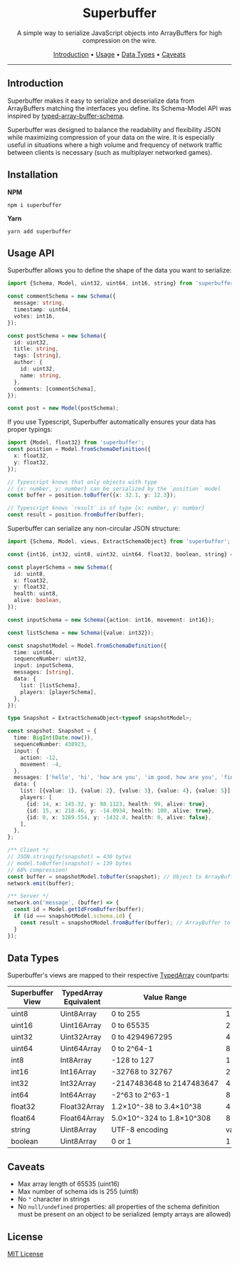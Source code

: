 <div align="center">

# Superbuffer

A simple way to serialize JavaScript objects into ArrayBuffers for high compression on the wire.

[Introduction][intro-url] • [Usage][usage-url] • [Data Types][data-types-url] • [Caveats][caveats-url]

</div>

---

## Introduction

Superbuffer makes it easy to serialize and deserialize data from ArrayBuffers matching the interfaces you define. Its Schema-Model API was inspired by [typed-array-buffer-schema][tabs-url].

Superbuffer was designed to balance the readability and flexibility JSON while maximizing compression of your data on the wire. It is especially useful in situations where a high volume and frequency of network traffic between clients is necessary (such as multiplayer networked games).

## Installation

**NPM**

```
npm i superbuffer
```

**Yarn**

```
yarn add superbuffer
```

## Usage API

Superbuffer allows you to define the shape of the data you want to serialize:

```typescript
import {Schema, Model, uint32, uint64, int16, string} from 'superbuffer';

const commentSchema = new Schema({
  message: string,
  timestamp: uint64,
  votes: int16,
});

const postSchema = new Schema({
  id: uint32,
  title: string,
  tags: [string],
  author: {
    id: uint32,
    name: string,
  },
  comments: [commentSchema],
});

const post = new Model(postSchema);
```

If you use Typescript, Superbuffer automatically ensures your data has proper typings:

```typescript
import {Model, float32} from 'superbuffer';
const position = Model.fromSchemaDefinition({
  x: float32,
  y: float32,
});

// Typescript knows that only objects with type
// {x: number, y: number} can be serialized by the `position` model
const buffer = position.toBuffer({x: 32.1, y: 12.3});

// Typescript knows `result` is of type {x: number, y: number}
const result = position.fromBuffer(buffer);
```

Superbuffer can serialize any non-circular JSON structure:

```typescript
import {Schema, Model, views, ExtractSchemaObject} from 'superbuffer';

const {int16, int32, uint8, uint32, uint64, float32, boolean, string} = views;

const playerSchema = new Schema({
  id: uint8,
  x: float32,
  y: float32,
  health: uint8,
  alive: boolean,
});

const inputSchema = new Schema({action: int16, movement: int16});

const listSchema = new Schema({value: int32});

const snapshotModel = Model.fromSchemaDefinition({
  time: uint64,
  sequenceNumber: uint32,
  input: inputSchema,
  messages: [string],
  data: {
    list: [listSchema],
    players: [playerSchema],
  },
});

type Snapshot = ExtractSchemaObject<typeof snapshotModel>;

const snapshot: Snapshot = {
  time: BigInt(Date.now()),
  sequenceNumber: 438923,
  input: {
    action: -12,
    movement: -4,
  },
  messages: ['hello', 'hi', 'how are you', 'im good, how are you', 'fine thank you'],
  data: {
    list: [{value: 1}, {value: 2}, {value: 3}, {value: 4}, {value: 5}],
    players: [
      {id: 14, x: 145.32, y: 98.1123, health: 99, alive: true},
      {id: 15, x: 218.46, y: -14.0934, health: 100, alive: true},
      {id: 0, x: 3289.554, y: -1432.0, health: 0, alive: false},
    ],
  },
};

/** Client */
// JSON.stringify(snapshot) = 430 bytes
// model.toBuffer(snapshot) = 139 bytes
// 68% compression!
const buffer = snapshotModel.toBuffer(snapshot); // Object to ArrayBuffer
network.emit(buffer);

/** Server */
network.on('message', (buffer) => {
  const id = Model.getIdFromBuffer(buffer);
  if (id === snapshotModel.schema.id) {
    const result = snapshotModel.fromBuffer(buffer); // ArrayBuffer to object
  }
});
```

## Data Types

Superbuffer's views are mapped to their respective [TypedArray][typed-array-url] countparts:

| Superbuffer View | TypedArray Equivalent | Value Range                  | Byte Size |
| ---------------- | --------------------- | ---------------------------- | --------- |
| uint8            | Uint8Array            | 0 to 255                     | 1         |
| uint16           | Uint16Array           | 0 to 65535                   | 2         |
| uint32           | Uint32Array           | 0 to 4294967295              | 4         |
| uint64           | Uint64Array           | 0 to 2^64\-1                 | 8         |
| int8             | Int8Array             | \-128 to 127                 | 1         |
| int16            | Int16Array            | \-32768 to 32767             | 2         |
| int32            | Int32Array            | \-2147483648 to 2147483647   | 4         |
| int64            | Int64Array            | \-2^63 to 2^63\-1            | 8         |
| float32          | Float32Array          | 1\.2×10^\-38 to 3\.4×10^38   | 4         |
| float64          | Float64Array          | 5\.0×10^\-324 to 1\.8×10^308 | 8         |
| string           | Uint8Array            | UTF\-8 encoding              | variable  |
| boolean          | Uint8Array            | 0 or 1                       | 1         |

## Caveats

- Max array length of 65535 (uint16)
- Max number of schema ids is 255 (uint8)
- No `"` character in strings
- No `null/undefined` properties: all properties of the schema definition must be present on an object to be serialized (empty arrays are allowed)

## License

[MIT License][mit-url]

[intro-url]: https://github.com/DanielHZhang/superbuffer#introduction
[usage-url]: https://github.com/DanielHZhang/superbuffer#usage-api
[data-types-url]: https://github.com/DanielHZhang/superbuffer#data-types
[caveats-url]: https://github.com/DanielHZhang/superbuffer#caveats
[tabs-url]: https://github.com/geckosio/typed-array-buffer-schema
[typed-array-url]: https://developer.mozilla.org/en-US/docs/Web/JavaScript/Typed_arrays
[mit-url]: https://github.com/DanielHZhang/superbuffer/blob/main/license.md

